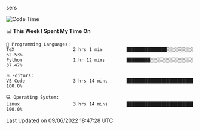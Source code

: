 sers
<!--START_SECTION:waka-->
![Code Time](http://img.shields.io/badge/Code%20Time-0%20secs-blue)

📊 **This Week I Spent My Time On** 

```text
💬 Programming Languages: 
TeX                      2 hrs 1 min         ███████████████░░░░░░░░░░   62.53% 
Python                   1 hr 12 mins        █████████░░░░░░░░░░░░░░░░   37.47%

🔥 Editors: 
VS Code                  3 hrs 14 mins       █████████████████████████   100.0%

💻 Operating System: 
Linux                    3 hrs 14 mins       █████████████████████████   100.0%

```


 Last Updated on 09/06/2022 18:47:28 UTC
<!--END_SECTION:waka-->
